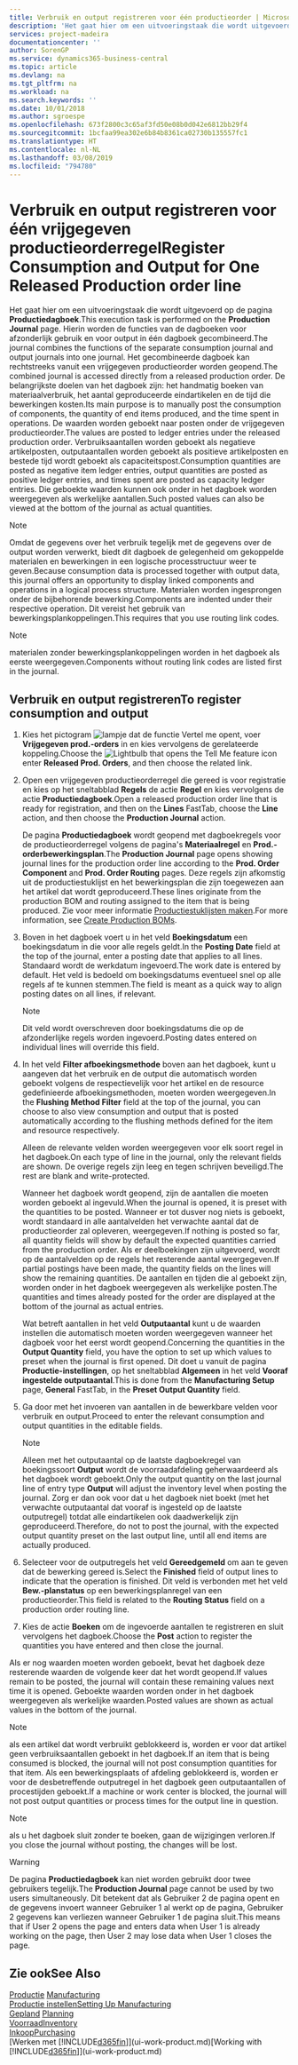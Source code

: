 ```yaml
---
title: Verbruik en output registreren voor één productieorder | Microsoft Docs
description: 'Het gaat hier om een uitvoeringstaak die wordt uitgevoerd op de pagina **Productiedagboek**. Hierin worden de functies van de dagboeken voor afzonderlijk gebruik en voor output in één dagboek gecombineerd. Het gecombineerde dagboek kan rechtstreeks vanuit een vrijgegeven productieorder worden geopend. De belangrijkste doelen van het dagboek zijn: het handmatig boeken van materiaalverbruik, het aantal geproduceerde eindartikelen en de tijd die bewerkingen kosten.'
services: project-madeira
documentationcenter: ''
author: SorenGP
ms.service: dynamics365-business-central
ms.topic: article
ms.devlang: na
ms.tgt_pltfrm: na
ms.workload: na
ms.search.keywords: ''
ms.date: 10/01/2018
ms.author: sgroespe
ms.openlocfilehash: 673f2800c3c65af3fd50e08b0d042e6812bb29f4
ms.sourcegitcommit: 1bcfaa99ea302e6b84b8361ca02730b135557fc1
ms.translationtype: HT
ms.contentlocale: nl-NL
ms.lasthandoff: 03/08/2019
ms.locfileid: "794780"
---
```

# <a name="register-consumption-and-output-for-one-released-production-order-line"></a><span data-ttu-id="69d55-106">Verbruik en output registreren voor één vrijgegeven productieorderregel</span><span class="sxs-lookup"><span data-stu-id="69d55-106">Register Consumption and Output for One Released Production order line</span></span>
<span data-ttu-id="69d55-107">Het gaat hier om een uitvoeringstaak die wordt uitgevoerd op de pagina **Productiedagboek**.</span><span class="sxs-lookup"><span data-stu-id="69d55-107">This execution task is performed on the **Production Journal** page.</span></span> <span data-ttu-id="69d55-108">Hierin worden de functies van de dagboeken voor afzonderlijk gebruik en voor output in één dagboek gecombineerd.</span><span class="sxs-lookup"><span data-stu-id="69d55-108">The journal combines the functions of the separate consumption journal and output journals into one journal.</span></span> <span data-ttu-id="69d55-109">Het gecombineerde dagboek kan rechtstreeks vanuit een vrijgegeven productieorder worden geopend.</span><span class="sxs-lookup"><span data-stu-id="69d55-109">The combined journal is accessed directly from a released production order.</span></span> <span data-ttu-id="69d55-110">De belangrijkste doelen van het dagboek zijn: het handmatig boeken van materiaalverbruik, het aantal geproduceerde eindartikelen en de tijd die bewerkingen kosten.</span><span class="sxs-lookup"><span data-stu-id="69d55-110">Its main purpose is to manually post the consumption of components, the quantity of end items produced, and the time spent in operations.</span></span> <span data-ttu-id="69d55-111">De waarden worden geboekt naar posten onder de vrijgegeven productieorder.</span><span class="sxs-lookup"><span data-stu-id="69d55-111">The values are posted to ledger entries under the released production order.</span></span> <span data-ttu-id="69d55-112">Verbruiksaantallen worden geboekt als negatieve artikelposten, outputaantallen worden geboekt als positieve artikelposten en bestede tijd wordt geboekt als capaciteitspost.</span><span class="sxs-lookup"><span data-stu-id="69d55-112">Consumption quantities are posted as negative item ledger entries, output quantities are posted as positive ledger entries, and times spent are posted as capacity ledger entries.</span></span> <span data-ttu-id="69d55-113">Die geboekte waarden kunnen ook onder in het dagboek worden weergegeven als werkelijke aantallen.</span><span class="sxs-lookup"><span data-stu-id="69d55-113">Such posted values can also be viewed at the bottom of the journal as actual quantities.</span></span>  

> [!NOTE]  
>  <span data-ttu-id="69d55-114">Omdat de gegevens over het verbruik tegelijk met de gegevens over de output worden verwerkt, biedt dit dagboek de gelegenheid om gekoppelde materialen en bewerkingen in een logische processtructuur weer te geven.</span><span class="sxs-lookup"><span data-stu-id="69d55-114">Because consumption data is processed together with output data, this journal offers an opportunity to display linked components and operations in a logical process structure.</span></span> <span data-ttu-id="69d55-115">Materialen worden ingesprongen onder de bijbehorende bewerking.</span><span class="sxs-lookup"><span data-stu-id="69d55-115">Components are indented under their respective operation.</span></span> <span data-ttu-id="69d55-116">Dit vereist het gebruik van bewerkingsplankoppelingen.</span><span class="sxs-lookup"><span data-stu-id="69d55-116">This requires that you use routing link codes.</span></span>  

> [!NOTE]  
>  <span data-ttu-id="69d55-117">materialen zonder bewerkingsplankoppelingen worden in het dagboek als eerste weergegeven.</span><span class="sxs-lookup"><span data-stu-id="69d55-117">Components without routing link codes are listed first in the journal.</span></span>  

## <a name="to-register-consumption-and-output"></a><span data-ttu-id="69d55-118">Verbruik en output registreren</span><span class="sxs-lookup"><span data-stu-id="69d55-118">To register consumption and output</span></span>  
1.  <span data-ttu-id="69d55-119">Kies het pictogram ![lampje dat de functie Vertel me opent](media/ui-search/search_small.png "Vertel me wat u wilt doen"), voer **Vrijgegeven prod.-orders** in en kies vervolgens de gerelateerde koppeling.</span><span class="sxs-lookup"><span data-stu-id="69d55-119">Choose the ![Lightbulb that opens the Tell Me feature](media/ui-search/search_small.png "Tell me what you want to do") icon enter **Released Prod. Orders**, and then choose the related link.</span></span>  
2.  <span data-ttu-id="69d55-120">Open een vrijgegeven productieorderregel die gereed is voor registratie en kies op het sneltabblad **Regels** de actie **Regel** en kies vervolgens de actie **Productiedagboek**.</span><span class="sxs-lookup"><span data-stu-id="69d55-120">Open a released production order line that is ready for registration, and then on the **Lines** FastTab, choose the **Line** action, and then choose the **Production Journal** action.</span></span>  

    <span data-ttu-id="69d55-121">De pagina **Productiedagboek** wordt geopend met dagboekregels voor de productieorderregel volgens de pagina's **Materiaalregel** en **Prod.-orderbewerkingsplan**.</span><span class="sxs-lookup"><span data-stu-id="69d55-121">The **Production Journal** page opens showing journal lines for the production order line according to the **Prod. Order Component** and **Prod. Order Routing** pages.</span></span> <span data-ttu-id="69d55-122">Deze regels zijn afkomstig uit de productiestuklijst en het bewerkingsplan die zijn toegewezen aan het artikel dat wordt geproduceerd.</span><span class="sxs-lookup"><span data-stu-id="69d55-122">These lines originate from the production BOM and routing assigned to the item that is being produced.</span></span> <span data-ttu-id="69d55-123">Zie voor meer informatie [Productiestuklijsten maken](production-how-to-create-routings.md).</span><span class="sxs-lookup"><span data-stu-id="69d55-123">For more information, see [Create Production BOMs](production-how-to-create-routings.md).</span></span>  

3.  <span data-ttu-id="69d55-124">Boven in het dagboek voert u in het veld **Boekingsdatum** een boekingsdatum in die voor alle regels geldt.</span><span class="sxs-lookup"><span data-stu-id="69d55-124">In the **Posting Date** field at the top of the journal, enter a posting date that applies to all lines.</span></span> <span data-ttu-id="69d55-125">Standaard wordt de werkdatum ingevoerd.</span><span class="sxs-lookup"><span data-stu-id="69d55-125">The work date is entered by default.</span></span> <span data-ttu-id="69d55-126">Het veld is bedoeld om boekingsdatums eventueel snel op alle regels af te kunnen stemmen.</span><span class="sxs-lookup"><span data-stu-id="69d55-126">The field is meant as a quick way to align posting dates on all lines, if relevant.</span></span>  

    > [!NOTE]  
    >  <span data-ttu-id="69d55-127">Dit veld wordt overschreven door boekingsdatums die op de afzonderlijke regels worden ingevoerd.</span><span class="sxs-lookup"><span data-stu-id="69d55-127">Posting dates entered on individual lines will override this field.</span></span>  

4.  <span data-ttu-id="69d55-128">In het veld **Filter afboekingsmethode** boven aan het dagboek, kunt u aangeven dat het verbruik en de output die automatisch worden geboekt volgens de respectievelijk voor het artikel en de resource gedefinieerde afboekingsmethoden, moeten worden weergegeven.</span><span class="sxs-lookup"><span data-stu-id="69d55-128">In the **Flushing Method Filter** field at the top of the journal, you can choose to also view consumption and output that is posted automatically according to the flushing methods defined for the item and resource respectively.</span></span>  

    <span data-ttu-id="69d55-129">Alleen de relevante velden worden weergegeven voor elk soort regel in het dagboek.</span><span class="sxs-lookup"><span data-stu-id="69d55-129">On each type of line in the journal, only the relevant fields are shown.</span></span> <span data-ttu-id="69d55-130">De overige regels zijn leeg en tegen schrijven beveiligd.</span><span class="sxs-lookup"><span data-stu-id="69d55-130">The rest are blank and write-protected.</span></span>  

    <span data-ttu-id="69d55-131">Wanneer het dagboek wordt geopend, zijn de aantallen die moeten worden geboekt al ingevuld.</span><span class="sxs-lookup"><span data-stu-id="69d55-131">When the journal is opened, it is preset with the quantities to be posted.</span></span> <span data-ttu-id="69d55-132">Wanneer er tot dusver nog niets is geboekt, wordt standaard in alle aantalvelden het verwachte aantal dat de productieorder zal opleveren, weergegeven.</span><span class="sxs-lookup"><span data-stu-id="69d55-132">If nothing is posted so far, all quantity fields will show by default the expected quantities carried from the production order.</span></span> <span data-ttu-id="69d55-133">Als er deelboekingen zijn uitgevoerd, wordt op de aantalvelden op de regels het resterende aantal weergegeven.</span><span class="sxs-lookup"><span data-stu-id="69d55-133">If partial postings have been made, the quantity fields on the lines will show the remaining quantities.</span></span> <span data-ttu-id="69d55-134">De aantallen en tijden die al geboekt zijn, worden onder in het dagboek weergegeven als werkelijke posten.</span><span class="sxs-lookup"><span data-stu-id="69d55-134">The quantities and times already posted for the order are displayed at the bottom of the journal as actual entries.</span></span>  

    <span data-ttu-id="69d55-135">Wat betreft aantallen in het veld **Outputaantal** kunt u de waarden instellen die automatisch moeten worden weergegeven wanneer het dagboek voor het eerst wordt geopend.</span><span class="sxs-lookup"><span data-stu-id="69d55-135">Concerning the quantities in the **Output Quantity** field, you have the option to set up which values to preset when the journal is first opened.</span></span> <span data-ttu-id="69d55-136">Dit doet u vanuit de pagina **Productie-instellingen**, op het sneltabblad **Algemeen** in het veld **Vooraf ingestelde outputaantal**.</span><span class="sxs-lookup"><span data-stu-id="69d55-136">This is done from the **Manufacturing Setup** page, **General** FastTab, in the **Preset Output Quantity** field.</span></span>

5.  <span data-ttu-id="69d55-137">Ga door met het invoeren van aantallen in de bewerkbare velden voor verbruik en output.</span><span class="sxs-lookup"><span data-stu-id="69d55-137">Proceed to enter the relevant consumption and output quantities in the editable fields.</span></span>  

    > [!NOTE]  
    >  <span data-ttu-id="69d55-138">Alleen met het outputaantal op de laatste dagboekregel van boekingssoort **Output** wordt de voorraadafdeling geherwaardeerd als het dagboek wordt geboekt.</span><span class="sxs-lookup"><span data-stu-id="69d55-138">Only the output quantity on the last journal line of entry type **Output** will adjust the inventory level when posting the journal.</span></span> <span data-ttu-id="69d55-139">Zorg er dan ook voor dat u het dagboek niet boekt (met het verwachte outputaantal dat vooraf is ingesteld op de laatste outputregel) totdat alle eindartikelen ook daadwerkelijk zijn geproduceerd.</span><span class="sxs-lookup"><span data-stu-id="69d55-139">Therefore, do not to post the journal, with the expected output quantity preset on the last output line, until all end items are actually produced.</span></span>  

6.  <span data-ttu-id="69d55-140">Selecteer voor de outputregels het veld **Gereedgemeld** om aan te geven dat de bewerking gereed is.</span><span class="sxs-lookup"><span data-stu-id="69d55-140">Select the **Finished** field of output lines to indicate that the operation is finished.</span></span> <span data-ttu-id="69d55-141">Dit veld is verbonden met het veld **Bew.-planstatus** op een bewerkingsplanregel van een productieorder.</span><span class="sxs-lookup"><span data-stu-id="69d55-141">This field is related to the **Routing Status** field on a production order routing line.</span></span>  
7.  <span data-ttu-id="69d55-142">Kies de actie **Boeken** om de ingevoerde aantallen te registreren en sluit vervolgens het dagboek.</span><span class="sxs-lookup"><span data-stu-id="69d55-142">Choose the **Post** action to register the quantities you have entered and then close the journal.</span></span>  

<span data-ttu-id="69d55-143">Als er nog waarden moeten worden geboekt, bevat het dagboek deze resterende waarden de volgende keer dat het wordt geopend.</span><span class="sxs-lookup"><span data-stu-id="69d55-143">If values remain to be posted, the journal will contain these remaining values next time it is opened.</span></span> <span data-ttu-id="69d55-144">Geboekte waarden worden onder in het dagboek weergegeven als werkelijke waarden.</span><span class="sxs-lookup"><span data-stu-id="69d55-144">Posted values are shown as actual values in the bottom of the journal.</span></span>  

> [!NOTE]  
>  <span data-ttu-id="69d55-145"> als een artikel dat wordt verbruikt geblokkeerd is, worden er voor dat artikel geen verbruiksaantallen geboekt in het dagboek.</span><span class="sxs-lookup"><span data-stu-id="69d55-145">If an item that is being consumed is blocked, the journal will not post consumption quantities for that item.</span></span> <span data-ttu-id="69d55-146">Als een bewerkingsplaats of afdeling geblokkeerd is, worden er voor de desbetreffende outputregel in het dagboek geen outputaantallen of procestijden geboekt.</span><span class="sxs-lookup"><span data-stu-id="69d55-146">If a machine or work center is blocked, the journal will not post output quantities or process times for the output line in question.</span></span>  

> [!NOTE]  
>  <span data-ttu-id="69d55-147">als u het dagboek sluit zonder te boeken, gaan de wijzigingen verloren.</span><span class="sxs-lookup"><span data-stu-id="69d55-147">If you close the journal without posting, the changes will be lost.</span></span>  

> [!WARNING]  
>  <span data-ttu-id="69d55-148">De pagina **Productiedagboek** kan niet worden gebruikt door twee gebruikers tegelijk.</span><span class="sxs-lookup"><span data-stu-id="69d55-148">The **Production Journal** page cannot be used by two users simultaneously.</span></span> <span data-ttu-id="69d55-149">Dit betekent dat als Gebruiker 2 de pagina opent en de gegevens invoert wanneer Gebruiker 1 al werkt op de pagina, Gebruiker 2 gegevens kan verliezen wanneer Gebruiker 1 de pagina sluit.</span><span class="sxs-lookup"><span data-stu-id="69d55-149">This means that if User 2 opens the page and enters data when User 1 is already working on the page, then User 2 may lose data when User 1 closes the page.</span></span>  

## <a name="see-also"></a><span data-ttu-id="69d55-150">Zie ook</span><span class="sxs-lookup"><span data-stu-id="69d55-150">See Also</span></span>  
<span data-ttu-id="69d55-151">[Productie](production-manage-manufacturing.md)  </span><span class="sxs-lookup"><span data-stu-id="69d55-151">[Manufacturing](production-manage-manufacturing.md)  </span></span>  
[<span data-ttu-id="69d55-152">Productie instellen</span><span class="sxs-lookup"><span data-stu-id="69d55-152">Setting Up Manufacturing</span></span>](production-configure-production-processes.md)  
<span data-ttu-id="69d55-153">[Gepland](production-planning.md)    </span><span class="sxs-lookup"><span data-stu-id="69d55-153">[Planning](production-planning.md)    </span></span>  
[<span data-ttu-id="69d55-154">Voorraad</span><span class="sxs-lookup"><span data-stu-id="69d55-154">Inventory</span></span>](inventory-manage-inventory.md)  
[<span data-ttu-id="69d55-155">Inkoop</span><span class="sxs-lookup"><span data-stu-id="69d55-155">Purchasing</span></span>](purchasing-manage-purchasing.md)  
<span data-ttu-id="69d55-156">[Werken met [!INCLUDE[d365fin](includes/d365fin_md.md)]](ui-work-product.md)</span><span class="sxs-lookup"><span data-stu-id="69d55-156">[Working with [!INCLUDE[d365fin](includes/d365fin_md.md)]](ui-work-product.md)</span></span>
